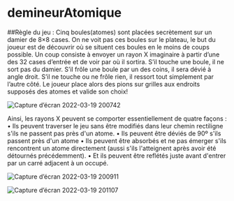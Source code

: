 # demineurAtomique

##Règle du jeu :
Cinq boules(atomes) sont placées secrètement sur un damier de 8×8 cases. On ne
voit pas ces boules sur le plateau, le but du joueur est de découvrir où se situent ces
boules en le moins de coups possible. Un coup consiste à envoyer un rayon X
imaginaire à partir d’une des 32 cases d’entrée et de voir par où il sortira. S’il touche
une boule, il ne sort pas du damier. S’il frôle une boule par un des coins, il sera dévié
à angle droit. S’il ne touche ou ne frôle rien, il ressort tout simplement par l’autre
côté. Le joueur place alors des pions sur grilles aux endroits supposés des atomes et
valide son choix!

![Capture d’écran 2022-03-19 200742](https://user-images.githubusercontent.com/91502674/159135206-a425e6db-10dc-46a7-904d-f104d2f79b25.png)


Ainsi, les rayons X peuvent se comporter essentiellement de quatre façons :
• Ils peuvent traverser le jeu sans être modifiés dans leur chemin rectiligne s'ils ne
passent pas près d'un atome.
• Ils peuvent être déviés de 90º s'ils passent près d'un atome
• Ils peuvent être absorbés et ne pas émerger s'ils rencontrent un atome directement
(aussi s'ils l'atteignent après avoir été détournés précédemment).
• Et ils peuvent être reflétés juste avant d'entrer par un carré adjacent à un occupé.


![Capture d’écran 2022-03-19 200911](https://user-images.githubusercontent.com/91502674/159135135-97fa217f-9c09-407d-a365-3152e6c85ddf.png)

![Capture d’écran 2022-03-19 201107](https://user-images.githubusercontent.com/91502674/159135178-fae4eec2-2c13-4d47-8332-a44e07563db6.png)
